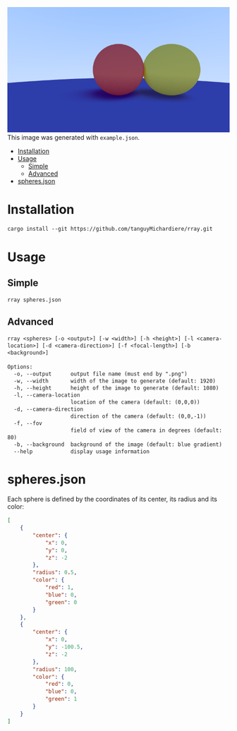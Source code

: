 ![example image](example.png)
This image was generated with ```example.json```.

- [Installation](#installation)
- [Usage](#usage)
  - [Simple](#simple)
  - [Advanced](#advanced)
- [spheres.json](#spheresjson)

# Installation

```shell
cargo install --git https://github.com/tanguyMichardiere/rray.git
```

# Usage

## Simple

```shell
rray spheres.json
```

## Advanced

```shell
rray <spheres> [-o <output>] [-w <width>] [-h <height>] [-l <camera-location>] [-d <camera-direction>] [-f <focal-length>] [-b <background>]

Options:
  -o, --output      output file name (must end by ".png")
  -w, --width       width of the image to generate (default: 1920)
  -h, --height      height of the image to generate (default: 1080)
  -l, --camera-location
                    location of the camera (default: (0,0,0))
  -d, --camera-direction
                    direction of the camera (default: (0,0,-1))
  -f, --fov
                    field of view of the camera in degrees (default: 80)
  -b, --background  background of the image (default: blue gradient)
  --help            display usage information
```

# spheres.json

Each sphere is defined by the coordinates of its center, its radius and its color:

```json
[
    {
        "center": {
            "x": 0,
            "y": 0,
            "z": -2
        },
        "radius": 0.5,
        "color": {
            "red": 1,
            "blue": 0,
            "green": 0
        }
    },
    {
        "center": {
            "x": 0,
            "y": -100.5,
            "z": -2
        },
        "radius": 100,
        "color": {
            "red": 0,
            "blue": 0,
            "green": 1
        }
    }
]
```
